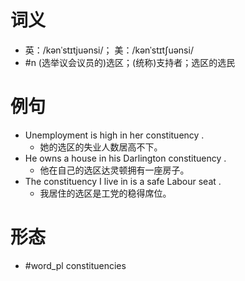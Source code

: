 # 词义
- 英：/kənˈstɪtjuənsi/； 美：/kənˈstɪtʃuənsi/
- #n (选举议会议员的)选区；(统称)支持者；选区的选民
# 例句
- Unemployment is high in her constituency .
	- 她的选区的失业人数居高不下。
- He owns a house in his Darlington constituency .
	- 他在自己的选区达灵顿拥有一座房子。
- The constituency I live in is a safe Labour seat .
	- 我居住的选区是工党的稳得席位。
# 形态
- #word_pl constituencies
